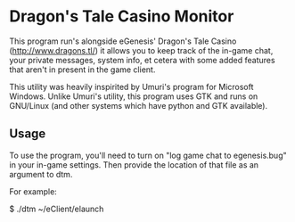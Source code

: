 Dragon's Tale Casino Monitor
============================

This program run's alongside eGenesis' Dragon's Tale Casino 
(<http://www.dragons.tl/>) it allows you to keep track of the 
in-game chat, your private messages, system info, et cetera with
some added features that aren't in present in the game client.

This utility was heavily inspirited by Umuri's program for 
Microsoft Windows.  Unlike Umuri's utility, this program uses GTK
and runs on GNU/Linux (and other systems which have python and GTK 
available).


Usage
-----

To use the program, you'll need to turn on "log game chat to 
egenesis.bug" in your in-game settings.  Then provide the location of that 
file as an argument to dtm.

For example:

$ ./dtm ~/eClient/elaunch
